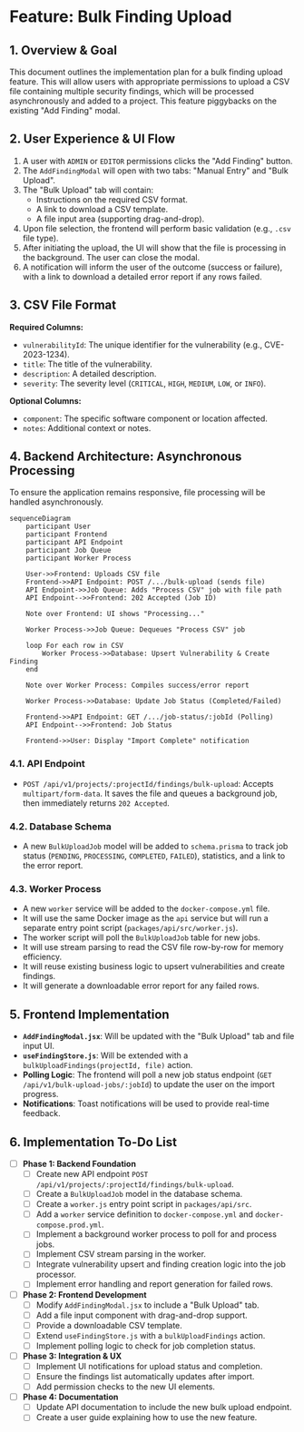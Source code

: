 # Feature: Bulk Finding Upload

## 1. Overview & Goal

This document outlines the implementation plan for a bulk finding upload feature. This will allow users with appropriate permissions to upload a CSV file containing multiple security findings, which will be processed asynchronously and added to a project. This feature piggybacks on the existing "Add Finding" modal.

## 2. User Experience & UI Flow

1.  A user with `ADMIN` or `EDITOR` permissions clicks the "Add Finding" button.
2.  The `AddFindingModal` will open with two tabs: "Manual Entry" and "Bulk Upload".
3.  The "Bulk Upload" tab will contain:
    *   Instructions on the required CSV format.
    *   A link to download a CSV template.
    *   A file input area (supporting drag-and-drop).
4.  Upon file selection, the frontend will perform basic validation (e.g., `.csv` file type).
5.  After initiating the upload, the UI will show that the file is processing in the background. The user can close the modal.
6.  A notification will inform the user of the outcome (success or failure), with a link to download a detailed error report if any rows failed.

## 3. CSV File Format

**Required Columns:**

*   `vulnerabilityId`: The unique identifier for the vulnerability (e.g., CVE-2023-1234).
*   `title`: The title of the vulnerability.
*   `description`: A detailed description.
*   `severity`: The severity level (`CRITICAL`, `HIGH`, `MEDIUM`, `LOW`, or `INFO`).

**Optional Columns:**

*   `component`: The specific software component or location affected.
*   `notes`: Additional context or notes.

## 4. Backend Architecture: Asynchronous Processing

To ensure the application remains responsive, file processing will be handled asynchronously.

```mermaid
sequenceDiagram
    participant User
    participant Frontend
    participant API Endpoint
    participant Job Queue
    participant Worker Process

    User->>Frontend: Uploads CSV file
    Frontend->>API Endpoint: POST /.../bulk-upload (sends file)
    API Endpoint->>Job Queue: Adds "Process CSV" job with file path
    API Endpoint-->>Frontend: 202 Accepted (Job ID)
    
    Note over Frontend: UI shows "Processing..."
    
    Worker Process->>Job Queue: Dequeues "Process CSV" job
    
    loop For each row in CSV
        Worker Process->>Database: Upsert Vulnerability & Create Finding
    end

    Note over Worker Process: Compiles success/error report
    
    Worker Process->>Database: Update Job Status (Completed/Failed)
    
    Frontend->>API Endpoint: GET /.../job-status/:jobId (Polling)
    API Endpoint-->>Frontend: Job Status
    
    Frontend->>User: Display "Import Complete" notification
```

### 4.1. API Endpoint

*   `POST /api/v1/projects/:projectId/findings/bulk-upload`: Accepts `multipart/form-data`. It saves the file and queues a background job, then immediately returns `202 Accepted`.

### 4.2. Database Schema

*   A new `BulkUploadJob` model will be added to `schema.prisma` to track job status (`PENDING`, `PROCESSING`, `COMPLETED`, `FAILED`), statistics, and a link to the error report.

### 4.3. Worker Process

*   A new `worker` service will be added to the `docker-compose.yml` file.
*   It will use the same Docker image as the `api` service but will run a separate entry point script (`packages/api/src/worker.js`).
*   The worker script will poll the `BulkUploadJob` table for new jobs.
*   It will use stream parsing to read the CSV file row-by-row for memory efficiency.
*   It will reuse existing business logic to upsert vulnerabilities and create findings.
*   It will generate a downloadable error report for any failed rows.

## 5. Frontend Implementation

*   **`AddFindingModal.jsx`**: Will be updated with the "Bulk Upload" tab and file input UI.
*   **`useFindingStore.js`**: Will be extended with a `bulkUploadFindings(projectId, file)` action.
*   **Polling Logic**: The frontend will poll a new job status endpoint (`GET /api/v1/bulk-upload-jobs/:jobId`) to update the user on the import progress.
*   **Notifications**: Toast notifications will be used to provide real-time feedback.

## 6. Implementation To-Do List

- [ ] **Phase 1: Backend Foundation**
    - [ ] Create new API endpoint `POST /api/v1/projects/:projectId/findings/bulk-upload`.
    - [ ] Create a `BulkUploadJob` model in the database schema.
    - [ ] Create a `worker.js` entry point script in `packages/api/src`.
    - [ ] Add a `worker` service definition to `docker-compose.yml` and `docker-compose.prod.yml`.
    - [ ] Implement a background worker process to poll for and process jobs.
    - [ ] Implement CSV stream parsing in the worker.
    - [ ] Integrate vulnerability upsert and finding creation logic into the job processor.
    - [ ] Implement error handling and report generation for failed rows.
- [ ] **Phase 2: Frontend Development**
    - [ ] Modify `AddFindingModal.jsx` to include a "Bulk Upload" tab.
    - [ ] Add a file input component with drag-and-drop support.
    - [ ] Provide a downloadable CSV template.
    - [ ] Extend `useFindingStore.js` with a `bulkUploadFindings` action.
    - [ ] Implement polling logic to check for job completion status.
- [ ] **Phase 3: Integration & UX**
    - [ ] Implement UI notifications for upload status and completion.
    - [ ] Ensure the findings list automatically updates after import.
    - [ ] Add permission checks to the new UI elements.
- [ ] **Phase 4: Documentation**
    - [ ] Update API documentation to include the new bulk upload endpoint.
    - [ ] Create a user guide explaining how to use the new feature.